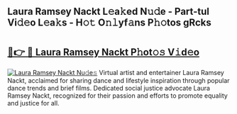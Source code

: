 ## Laura Ramsey Nackt L𝚎a𝚔ed N𝚞𝚍e - Part-tul Vi𝚍𝚎o L𝚎a𝚔s - H𝚘𝚝 O𝚗𝚕yf𝚊ns P𝚑𝚘tos gRcks

# <h2><a href="http://kff3hi.oniu.top/?m=Laura+Ramsey+Nackt">🔗👉 🔴 Laura Ramsey Nackt P𝚑ot𝚘𝚜 V𝚒d𝚎o</a></h2>

[![Laura Ramsey Nackt Nu𝚍e𝚜](https://i.imgur.com/0qMVB7G.gif)](http://kff3hi.oniu.top/?m=Laura+Ramsey+Nackt)
Virtual artist and entertainer Laura Ramsey Nackt, acclaimed for sharing dance and lifestyle inspiration through popular dance trends and brief films. Dedicated social justice advocate Laura Ramsey Nackt, recognized for their passion and efforts to promote equality and justice for all.  

